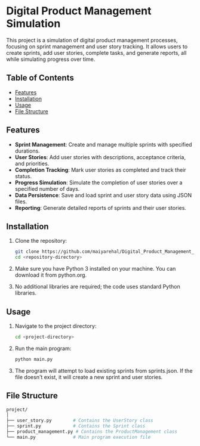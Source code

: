 # Digital Product Management Simulation

This project is a simulation of digital product management processes, focusing on sprint management and user story tracking. It allows users to create sprints, add user stories, complete tasks, and generate reports, all while simulating progress over time.

## Table of Contents

- [Features](#features)
- [Installation](#installation)
- [Usage](#usage)
- [File Structure](#file-structure)

## Features

- **Sprint Management**: Create and manage multiple sprints with specified durations.
- **User Stories**: Add user stories with descriptions, acceptance criteria, and priorities.
- **Completion Tracking**: Mark user stories as completed and track their status.
- **Progress Simulation**: Simulate the completion of user stories over a specified number of days.
- **Data Persistence**: Save and load sprint and user story data using JSON files.
- **Reporting**: Generate detailed reports of sprints and their user stories.

## Installation

1. Clone the repository:
   ```bash
   git clone https://github.com/maiyarehal/Digital_Product_Management_Simulation
   cd <repository-directory>

2. Make sure you have Python 3 installed on your machine. You can download it from python.org.

3. No additional libraries are required; the code uses standard Python libraries.

## Usage 

1. Navigate to the project directory:
   ```bash
   cd <project-directory>

2. Run the main program:
   ```bash
   python main.py

3. The program will attempt to load existing sprints from sprints.json. If the file doesn't exist, it will create a new sprint and user stories.


## File Structure
```graphql
project/
│
├── user_story.py        # Contains the UserStory class
├── sprint.py            # Contains the Sprint class
├── product_management.py # Contains the ProductManagement class
└── main.py              # Main program execution file

